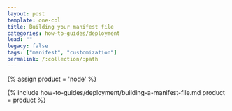 ```yaml
---
layout: post
template: one-col
title: Building your manifest file
categories: how-to-guides/deployment
lead: ""
legacy: false
tags: ["manifest", "customization"]
permalink: /:collection/:path
---
```


{% assign product = 'node' %}

{% include how-to-guides/deployment/building-a-manifest-file.md product = product %}